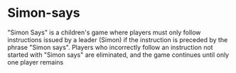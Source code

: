 # Simon-says
"Simon Says" is a children's game where players must only follow instructions issued by a leader (Simon) if the instruction is preceded by the phrase "Simon says". Players who incorrectly follow an instruction not started with "Simon says" are eliminated, and the game continues until only one player remains

